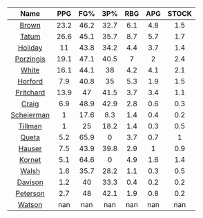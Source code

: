 |                                     Name                                     |  PPG  |  FG%  |  3P%  |  RBG  |  APG  |  STOCK  |
|:----------------------------------------------------------------------------:|:-----:|:-----:|:-----:|:-----:|:-----:|:-------:|
|      [Brown](https://www.espn.com/nba/player/_/id/3917376/jaylen-brown)      | 23.2  | 46.2  | 32.7  |  6.1  |  4.8  |   1.5   |
|      [Tatum](https://www.espn.com/nba/player/_/id/4065648/jayson-tatum)      | 26.6  | 45.1  | 35.7  |  8.7  |  5.7  |   1.7   |
|      [Holiday](https://www.espn.com/nba/player/_/id/3995/jrue-holiday)       |  11   | 43.8  | 34.2  |  4.4  |  3.7  |   1.4   |
| [Porzingis](https://www.espn.com/nba/player/_/id/3102531/kristaps-porzingis) | 19.1  | 47.1  | 40.5  |   7   |   2   |   2.4   |
|     [White](https://www.espn.com/nba/player/_/id/3078576/derrick-white)      | 16.1  | 44.1  |  38   |  4.2  |  4.1  |   2.1   |
|       [Horford](https://www.espn.com/nba/player/_/id/3213/al-horford)        |  7.9  | 40.8  |  35   |  5.3  |  1.9  |   1.5   |
|  [Pritchard](https://www.espn.com/nba/player/_/id/4066354/payton-pritchard)  | 13.9  |  47   | 41.5  |  3.7  |  3.4  |   1.1   |
|      [Craig](https://www.espn.com/nba/player/_/id/2528693/torrey-craig)      |  6.9  | 48.9  | 42.9  |  2.8  |  0.6  |   0.3   |
| [Scheierman](https://www.espn.com/nba/player/_/id/4593841/baylor-scheierman) |   1   | 17.6  |  8.3  |  1.4  |  0.4  |   0.2   |
|    [Tillman](https://www.espn.com/nba/player/_/id/4277964/xavier-tillman)    |   1   |  25   | 18.2  |  1.4  |  0.3  |   0.5   |
|     [Queta](https://www.espn.com/nba/player/_/id/4397424/neemias-queta)      |  5.2  | 65.9  |   0   |  3.7  |  0.7  |    1    |
|      [Hauser](https://www.espn.com/nba/player/_/id/4065804/sam-hauser)       |  7.5  | 43.9  | 39.8  |  2.9  |   1   |   0.9   |
|      [Kornet](https://www.espn.com/nba/player/_/id/3064560/luke-kornet)      |  5.1  | 64.6  |   0   |  4.9  |  1.6  |   1.4   |
|      [Walsh](https://www.espn.com/nba/player/_/id/4683689/jordan-walsh)      |  1.6  | 35.7  | 28.2  |  1.1  |  0.3  |   0.5   |
|      [Davison](https://www.espn.com/nba/player/_/id/4576085/jd-davison)      |  1.2  |  40   | 33.3  |  0.4  |  0.2  |   0.2   |
|    [Peterson](https://www.espn.com/nba/player/_/id/4397689/drew-peterson)    |  2.7  |  48   | 42.1  |  1.9  |  0.8  |   0.2   |
|     [Watson](https://www.espn.com/nba/player/_/id/4431705/anton-watson)      |  nan  |  nan  |  nan  |  nan  |  nan  |   nan   |